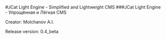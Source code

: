 #JCat Light Engine - Simplified and Lightweight CMS
###JCat Light Engine - Упрощённая и Лёгкая CMS

Creator: Molchanov A.I.

Release version: 0.4_beta
